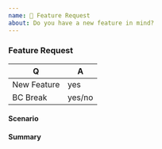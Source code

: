 ```yaml
---
name: 🎉 Feature Request
about: Do you have a new feature in mind?
---
```


### Feature Request

<!-- Fill in the relevant information below to help triage your issue. -->

|    Q        |   A
|------------ | ------
| New Feature | yes
| BC Break    | yes/no

#### Scenario

<!-- Provide an explain in which scenario the feature would be helpful. -->

#### Summary

<!-- Provide a summary of the feature you would like to see implemented. -->
